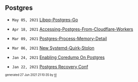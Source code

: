 ## Postgres


* <code>May 05, 2021</code> [Libpq-Postgres-Go](2021-05-05T17-15-06-libpq-postgres-go.md)

* <code>Apr 18, 2021</code> [Accessing-Postgres-From-Cloudflare-Workers](2021-04-18T20-44-40-accessing-postgres-from-cloudflare-workers.md)

* <code>Mar 09, 2021</code> [Postgres-Process-Memory-Detail](2021-03-09T23-05-38-postgres-process-memory-detail.md)
* <code>Mar 06, 2021</code> [New Systemd-Quirk-Stolon](2021-03-06T01-29-30-new-systemd-quirk-stolon.md)

* <code>Jan 24, 2021</code> [Enabling Coredump On Postgres](2021-01-24T23-13-37-enabling-coredump-on-postgres.md)
* <code>Jan 22, 2021</code> [Postgres Recovery Conf](2021-01-22T16-59-56-postgres-recovery-conf.md)

<sup><sub>generated 27 Jun 2021 21:10:35 by <a href='https://github.com/senorprogrammer/til'>til</a></sub></sup>
